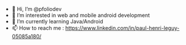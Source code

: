 - 👋 Hi, I’m @pfoliodev
- 👀 I’m interested in web and mobile android development
- 🌱 I’m currently learning Java/Android
- 📫 How to reach me : https://www.linkedin.com/in/paul-henri-leguy-05085a180/

<!---
pfoliodev/pfoliodev is a ✨ special ✨ repository because its `README.md` (this file) appears on your GitHub profile.
You can click the Preview link to take a look at your changes.
--->
